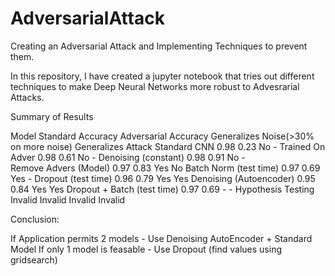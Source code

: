# AdversarialAttack
Creating an Adversarial Attack and Implementing Techniques to prevent them.

In this repository, I have created a jupyter notebook that tries out different techniques to make Deep Neural Networks more robust to Advesrarial Attacks.

Summary of Results


Model                   Standard Accuracy                       Adversarial Accuracy                Generalizes Noise(>30% on more noise)       Generalizes Attack
Standard CNN                  0.98                                       0.23                           No                                                -
Trained On Adver              0.98                                       0.61                           No                                                -
Denoising (constant)          0.98                                       0.91                           No                                                -    
Remove Advers (Model)         0.97                                       0.83                           Yes                                               No
Batch Norm (test time)        0.97                                       0.69                           Yes                                               -
Dropout (test time)           0.96                                       0.79                           Yes                                               Yes
Denoising (Autoencoder)       0.95                                       0.84                           Yes                                               Yes
Dropout + Batch (test time)   0.97                                       0.69                           -                                                 -
Hypothesis Testing            Invalid                                    Invalid                        Invalid                                           Invalid




Conclusion:

If Application permits 2 models - Use Denoising AutoEncoder + Standard Model
If only 1 model is feasable - Use Dropout (find values using gridsearch)
